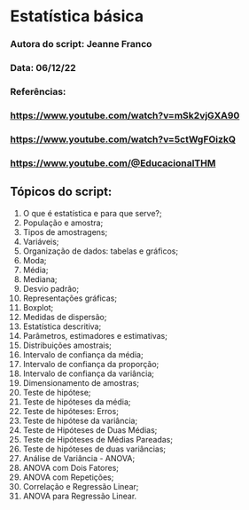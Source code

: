 # Estatística básica

### Autora do script: Jeanne Franco
### Data: 06/12/22
### Referências: 
### https://www.youtube.com/watch?v=mSk2vjGXA90
### https://www.youtube.com/watch?v=5ctWgFOizkQ 
### https://www.youtube.com/@EducacionalTHM

## Tópicos do script:

1. O que é estatística e para que serve?;
2. População e amostra;
3. Tipos de amostragens;
4. Variáveis;
5. Organização de dados: tabelas e gráficos;
6. Moda;
7. Média;
8. Mediana;
9. Desvio padrão;
10. Representações gráficas;
11. Boxplot;
12. Medidas de dispersão;
13. Estatística descritiva;
14. Parâmetros, estimadores e estimativas;
15. Distribuições amostrais;
16. Intervalo de confiança da média;
17. Intervalo de confiança da proporção;
18. Intervalo de confiança da variância;
19. Dimensionamento de amostras;
20. Teste de hipótese;
21. Teste de hipóteses da média;
22. Teste de hipóteses: Erros;
23. Teste de hipótese da variância;
24. Teste de Hipóteses de Duas Médias;
25. Teste de Hipóteses de Médias Pareadas;
26. Teste de hipóteses de duas variâncias;
27. Análise de Variância - ANOVA;
28. ANOVA com Dois Fatores;
29. ANOVA com Repetições;
30. Correlação e Regressão Linear;
31. ANOVA para Regressão Linear.
